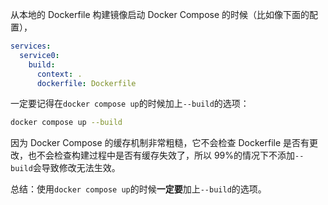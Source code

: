 从本地的 Dockerfile 构建镜像启动 Docker Compose 的时候（比如像下面的配置），

```yml
services:
  service0:
    build:
      context: .
      dockerfile: Dockerfile
```

一定要记得在`docker compose up`的时候加上`--build`的选项：

```sh
docker compose up --build
```

因为 Docker Compose 的缓存机制非常粗糙，它不会检查 Dockerfile 是否有更改，也不会检查构建过程中是否有缓存失效了，所以 99%的情况下不添加`--build`会导致修改无法生效。

总结：使用`docker compose up`的时候**一定要**加上`--build`的选项。
